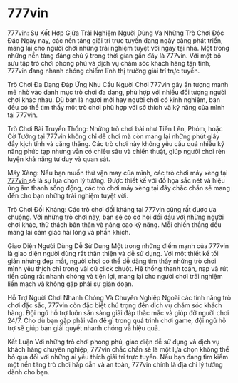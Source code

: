 # 777vin
777vin: Sự Kết Hợp Giữa Trải Nghiệm Người Dùng Và Những Trò Chơi Độc Đáo
Ngày nay, các nền tảng giải trí trực tuyến đang ngày càng phát triển, mang lại cho người chơi những trải nghiệm tuyệt vời ngay tại nhà. Một trong những nền tảng đáng chú ý trong thời gian gần đây là 777vin. Với một bộ sưu tập trò chơi phong phú và dịch vụ chăm sóc khách hàng tận tình, 777vin đang nhanh chóng chiếm lĩnh thị trường giải trí trực tuyến.

Trò Chơi Đa Dạng Đáp Ứng Nhu Cầu Người Chơi
777vin gây ấn tượng mạnh mẽ nhờ vào danh mục trò chơi đa dạng, phù hợp với nhiều đối tượng người chơi khác nhau. Dù bạn là người mới hay người chơi có kinh nghiệm, bạn đều có thể tìm thấy một trò chơi phù hợp với sở thích và kỹ năng của mình tại 777vin.

Trò Chơi Bài Truyền Thống: Những trò chơi bài như Tiến Lên, Phỏm, hoặc Cờ Tướng tại 777vin không chỉ dễ chơi mà còn mang lại những phút giây đầy kịch tính và căng thẳng. Các trò chơi này không yêu cầu quá nhiều kỹ năng phức tạp nhưng vẫn có chiều sâu và chiến thuật, giúp người chơi rèn luyện khả năng tư duy và quan sát.

Máy Xèng: Nếu bạn muốn thử vận may của mình, các trò chơi máy xèng tại <a href="https://777vin-online.com"> 777vin </a>  sẽ là sự lựa chọn lý tưởng. Được thiết kế với đồ họa sắc nét và hiệu ứng âm thanh sống động, các trò chơi máy xèng tại đây chắc chắn sẽ mang đến cho bạn những trải nghiệm tuyệt vời.

Trò Chơi Đối Kháng: Các trò chơi đối kháng tại 777vin cũng rất được ưa chuộng. Với những trò chơi này, bạn sẽ có cơ hội đối đầu với những người chơi khác, thử thách bản thân và nâng cao kỹ năng. Mỗi chiến thắng đều mang lại cảm giác hài lòng và phấn khích.

Giao Diện Người Dùng Dễ Sử Dụng
Một trong những điểm mạnh của 777vin là giao diện người dùng rất thân thiện và dễ sử dụng. Với một thiết kế tối giản nhưng đẹp mắt, người chơi có thể dễ dàng tìm thấy những trò chơi mình yêu thích chỉ trong vài cú click chuột. Hệ thống thanh toán, nạp và rút tiền cũng rất nhanh chóng và tiện lợi, mang lại cho người chơi trải nghiệm liền mạch và không gặp phải sự gián đoạn.

Hỗ Trợ Người Chơi Nhanh Chóng Và Chuyên Nghiệp
Ngoài các tính năng trò chơi đặc sắc, 777vin còn đặc biệt chú trọng đến dịch vụ chăm sóc khách hàng. Đội ngũ hỗ trợ luôn sẵn sàng giải đáp thắc mắc và giúp đỡ người chơi 24/7. Cho dù bạn gặp phải vấn đề gì trong quá trình chơi game, đội ngũ hỗ trợ sẽ giúp bạn giải quyết nhanh chóng và hiệu quả.

Kết Luận
Với những trò chơi phong phú, giao diện dễ sử dụng và dịch vụ khách hàng chuyên nghiệp, 777vin chắc chắn sẽ là một lựa chọn không thể bỏ qua đối với những ai yêu thích giải trí trực tuyến. Nếu bạn đang tìm kiếm một nền tảng trò chơi hấp dẫn và an toàn, 777vin chính là địa chỉ lý tưởng dành cho bạn.

